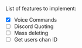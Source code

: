List of features to implement:

- [x] Voice Commands
- [ ] Discord Quoting
- [ ] Mass deleting
- [ ] Get users chan ID
